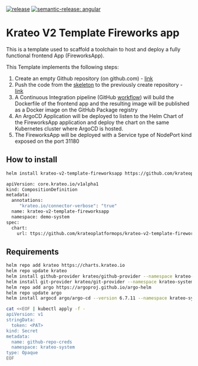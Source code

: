 [![release](https://github.com/krateoplatformops/krateo-v2-template-fireworksapp/actions/workflows/release.yml/badge.svg)](https://github.com/krateoplatformops/krateo-v2-template-fireworksapp/actions/workflows/release.yml) [![semantic-release: angular](https://img.shields.io/badge/semantic--release-conventional-e10079?logo=semantic-release)](https://github.com/semantic-release/semantic-release)

# Krateo V2 Template Fireworks app

This is a template used to scaffold a toolchain to host and deploy a fully functional frontend App (FireworksApp).

This Template implements the following steps:
1. Create an empty Github repository (on github.com) - [link](https://github.com/krateoplatformops/krateo-v2-template-fireworksapp/blob/main/chart/templates/git-repo.yaml)
2. Push the code from the [skeleton](https://github.com/krateoplatformops/krateo-v2-template-fireworksapp/tree/main/skeleton) to the previously create repository - [link](https://github.com/krateoplatformops/krateo-v2-template-fireworksapp/blob/main/chart/templates/git-clone.yaml)
3. A Continuous Integration pipeline (GitHub [workflow](https://github.com/krateoplatformops/krateo-v2-template-fireworksapp/blob/main/skeleton/.github/workflows/ci.yml)) will build the Dockerfile of the frontend app and the resulting image will be published as a Docker image on the GitHub Package registry
4. An ArgoCD Application will be deployed to listen to the Helm Chart of the FireworksApp application and deploy the chart on the same Kubernetes cluster where ArgoCD is hosted.
5. The FireworksApp will be deployed with a Service type of NodePort kind exposed on the port 31180

## How to install

```sh
helm install krateo-v2-template-fireworksapp https://github.com/krateoplatformops/krateo-v2-template-fireworksapp/releases/download/0.1.0/fireworks-app-0.1.0.tgz --create-namespace --namespace krateo-system

apiVersion: core.krateo.io/v1alpha1
kind: CompositionDefinition
metadata:
  annotations:
     "krateo.io/connector-verbose": "true"
  name: krateo-v2-template-fireworksapp
  namespace: demo-system
spec:
  chart:
    url: ttps://github.com/krateoplatformops/krateo-v2-template-fireworksapp/releases/download/0.1.0/fireworks-app-0.1.0.tgz
```

## Requirements

```sh
helm repo add krateo https://charts.krateo.io
helm repo update krateo
helm install github-provider krateo/github-provider --namespace krateo-system --create-namespace
helm install git-provider krateo/git-provider --namespace krateo-system --create-namespace
helm repo add argo https://argoproj.github.io/argo-helm
helm repo update argo
helm install argocd argo/argo-cd --version 6.7.11 --namespace krateo-system --create-namespace --wait

cat <<EOF | kubectl apply -f -
apiVersion: v1
stringData:
  token: <PAT>
kind: Secret
metadata:
  name: github-repo-creds
  namespace: krateo-system
type: Opaque
EOF
```
